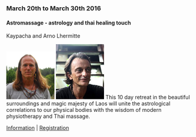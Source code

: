 <div class="event" data-start="22/11/2016" data-end="01/12/2016">

### March 20th to March 30th 2016

#### Astromassage - astrology and thai healing touch

Kaypacha and Arno Lhermitte

![kaypacha](assets/img/teachers/kaypacha.jpg) ![arno](assets/img/teachers/arno.jpg) This 10 day retreat in the beautiful surroundings and magic majesty of Laos will unite the astrological correlations to our physical bodies with the wisdom of modern physiotherapy and Thai massage.

[Information](http://newparadigmastrology.com) | [Registration](http://newparadigmastrology.com/november-20-december-2-2016-the-bambou-island-laos/)

</div>
